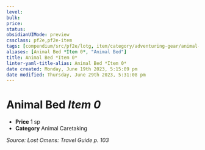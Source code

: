 ```yaml
---
level:
bulk:
price:
status:
obsidianUIMode: preview
cssclass: pf2e,pf2e-item
tags: [compendium/src/pf2e/lotg, item/category/adventuring-gear/animal-caretaking]
aliases: [Animal Bed *Item 0*, "Animal Bed"]
title: Animal Bed *Item 0*
linter-yaml-title-alias: Animal Bed *Item 0*
date created: Monday, June 19th 2023, 5:15:09 pm
date modified: Thursday, June 29th 2023, 5:31:08 pm
---
```


# Animal Bed *Item 0*

- **Price** 1 sp
- **Category** Animal Caretaking

*Source: Lost Omens: Travel Guide p. 103*
